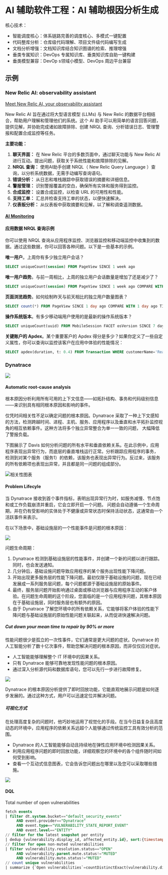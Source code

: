 # AI 辅助软件工程：AI 辅助根因分析生成

核心技术：

- 智能调度核心：体系链路完善的调度核心、多模式一键配置
- 代码整库分析：仓库级代码理解、项目文件级代码编写生成
- 文档分析增强：文档知识库结合知识图谱的检索、推理增强
- 垂类专属知识：DevOps 专属知识库、垂类知识库自助一键构建
- 垂类模型兼容：DevOp s领域小模型、DevOps 周边平台兼容

## 示例

### New Relic AI: observability assistant

[Meet New Relic AI, your observability assistant](https://docs.newrelic.com/docs/new-relic-solutions/new-relic-one/core-concepts/new-relic-ai/#synthetic)

New Relic AI 旨在通过将大型语言模型 (LLMs) 与 New Relic 的数据平台相结合，帮助用户理解和管理他们的系统。这个 AI
助手可以用简单的语言回答问题，提供见解，并协助完成诸如故障排除、创建 NRQL 查询、分析错误日志、管理警报和配置合成监控等任务。

**主要功能：**

1. **聊天界面：** 在 New Relic 平台的多数页面中，通过聊天功能与 New Relic AI 进行互动。提出问题，获取关于系统性能和故障排除的见解。
2. **NRQL 查询：** 使用AI助手创建 NRQL（ New Relic Query Language ）查询，以分析系统数据，无需手动编写查询语句。
3. **错误分析：** 从日志和堆栈跟踪中获取错误的摘要和详细信息。
4. **警报管理：** 识别警报覆盖的空白，确保所有实体和服务得到监控。
5. **合成监控：** 设置合成监控，以检查 URL 的可用性和性能。
6. **支持工单：** 汇总并检查支持工单的状态，以便快速解决。
7. **仪表板分析：** 从仪表板中获取摘要和见解，以了解和调查遥测数据。

#### [AI Monitoring](https://newrelic.com/platform/ai-monitoring)

#### 应用数据 NRQL 查询示例

你可以使用 NRQL 查询从应用程序监控、浏览器监控和移动端监控中收集到的数据。通过这些数据，你可以回答各种问题。以下是一些基本的示例。

**唯一用户**。上周你有多少独立用户会话？

```sql
SELECT uniqueCount(session) FROM PageView SINCE 1 week ago
```

**唯一用户趋势**。与前一周相比，上周的独立用户会话数量是增加了还是减少了？

```sql
SELECT uniqueCount(session) FROM PageView SINCE 1 week ago COMPARE WITH 1 week ago
```

**页面浏览趋势**。如何绘制昨天与前天相比的独立用户数量图表？

```sql
SELECT count(*) FROM PageView SINCE 1 day ago COMPARE WITH 1 day ago TIMESERIES AUTO
```

**操作系统版本**。有多少移动端用户使用的是最新的操作系统版本？

```sql
SELECT uniqueCount(uuid) FROM MobileSession FACET osVersion SINCE 7 days ago
```

**关键账户的 Apdex**。某个重要客户的 Apdex 得分是多少？如果你定义了一些自定义属性，你可以查询以监控该客户在应用中体验的性能情况：

```sql
SELECT apdex(duration, t: 0.4) FROM Transaction WHERE customerName='ReallyImportantCustomer' SINCE 1 day ago
```

### Dynatrace

![](images/dynatrace-davis-copilot.png)

####  Automatic root-cause analysis

根本原因分析利用所有可用的上下文信息——如拓扑结构、事务和代码级别信息——来识别具有相同根本原因和影响的事件。

仅凭时间相关性不足以确定问题的根本原因。Dynatrace
采取了一种上下文感知的方法，检测跨越时间、进程、主机、服务、应用程序以及垂直和水平拓扑监控视角的相互依赖事件。这种方法将多个独立异常整合为单一一致的问题，
大幅降低了警报负载。

下图展示了 Davis
如何分析问题的所有水平和垂直依赖关系。在此示例中，应用程序表现出异常行为，而底层的垂直堆栈运行正常。分析跟踪应用程序的事务，
检测到对某个服务（服务1）的依赖，该服务也表现出异常行为。反过来，该服务的所有依赖项也表现出异常，并且都是同一问题的组成部分。

![相关性图表](images/dynatrace-correlation-diagram.png)

#### Problem Lifecyle

当 Dynatrace 接收到首个事件指标，表明出现异常行为时，如服务减慢、节点饱和或工作负载崩溃并重启，它会立即开启一个问题。
问题会自动遵循一个生命周期，并在仍有受影响的实体处于不健康或异常状态时保持活动状态，这通常由一个活跃事件来表示。

在以下场景中，基础设施层的一个性能事件是问题的根本原因：

![](images/dynatract-problem-life-span.png)

问题生命周期：

1. Dynatrace 检测到基础设施层的性能事件，并创建一个新的问题以进行跟踪。同时，也会发送通知。
2. 几分钟后，基础设施问题导致应用程序的某个服务出现性能下降问题。
3. 开始出现更多服务层的性能下降问题。最初仅限于基础设施的问题，现在已经发展成一系列服务层问题，每个问题都源于基础设施层的原始事件。
4. 最终，服务层问题开始影响通过桌面或移动浏览器与应用程序互动的客户体验。在问题生命周期的这个阶段，您面临的是一个应用程序问题，其根本原因在于基础设施层，同时服务层也有额外的原因。
5. 由于 Dynatrace 了解您环境中的所有依赖关系，它能够将客户体验的性能下降问题与基础设施层的原始性能问题关联起来，从而促进快速解决问题。

##### Cut down your mean time to repair by 90% or more

性能问题很少是孤立的一次性事件，它们通常是更大问题的症状。Dynatrace 的人工智能分析了数十亿次事件，帮助您解决问题的根本原因，而非仅仅应对症状。

- 人工智能能够理解整个 IT 环境中的因果关系。
- 只有 Dynatrace 能够可靠地发现性能问题的根本原因。
- 通过深入分析源代码和数据库语句，您可以先行一步进行故障修复。

![](images/dynatrace-apmusecases-problemevolution.webp)

Dynatrace 的根本原因分析提供了即时回放功能，它能直观地展示问题是如何逐步发展的。通过这种方式，用户可以迅速定位并解决问题。

##### 可视化方式

在处理高度复杂的问题时，他巧妙地运用了视觉化的手段。在当今日益复杂且高度动态的环境中，应用程序的依赖关系远超个人能够通过传统监控工具有效分析的范围。

- Dynatrace 的人工智能能够自动且持续地在弹性应用环境中检测因果关系。
- 利用应用程序问题的即时回放功能，详细观察您的环境中的各个组件随时间如何受到影响。
- 查看一个互动式信息图表，它会告诉您问题出在哪里以及您可以采取哪些措施。

![](images/dynatract-rootcause-devops-member.webp)

#### DQL

Total number of open vulnerabilities

```SQL
fetch events
| filter dt.system.bucket=="default_security_events"
     AND event.provider=="Dynatrace"
     AND event.type=="VULNERABILITY_STATE_REPORT_EVENT"
     AND event.level=="ENTITY"
// filter for the latest snapshot per entity
| dedup {vulnerability.display_id, affected_entity.id}, sort:{timestamp desc}
// filter for open non-muted vulnerabilities
| filter vulnerability.resolution.status=="OPEN"
     AND vulnerability.parent.mute.status!="MUTED"
     AND vulnerability.mute.status!="MUTED"
// count unique vulnerabilities
| summarize {`Open vulnerabilities`=countDistinctExact(vulnerability.display_id)}
```